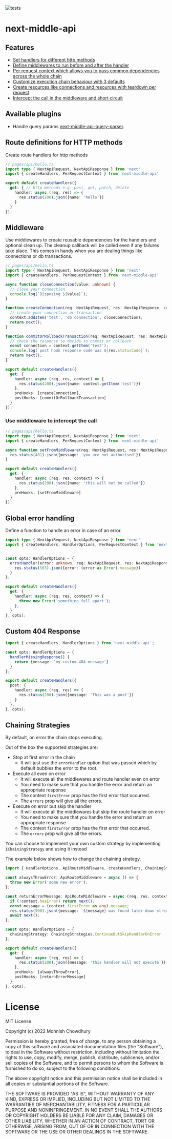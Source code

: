 ![tests](https://github.com/babymechanic/next-middle-api-query-parser/actions/workflows/run-tests.yml/badge.svg)

# next-middle-api

## Features
- [Set handlers for different http methods](https://github.com/babymechanic/next-middle-api#route-definitions-for-http-methods) 
- [Define middlewares to run before and after the handler](https://github.com/babymechanic/next-middle-api#middleware)
- [Per request context which allows you to pass common dependencies across the whole chain](https://github.com/babymechanic/next-middle-api#middleware)
- [Customize execution chain behaviour with 3 defaults](https://github.com/babymechanic/next-middle-api#chaining-strategies)
- [Create resources like connections and resources with teardown per request](https://github.com/babymechanic/next-middle-api#middleware)
- [Intercept the call in the middleware and short circuit](https://github.com/babymechanic/next-middle-api#use-middleware-to-intercept-the-call)

## Available plugins

- Handle query params [next-middle-api-query-parser](https://www.npmjs.com/package/next-middle-api-query-parser).

## Route definitions for HTTP methods

Create route handlers for http methods

```typescript
// pages/api/hello.ts
import type { NextApiRequest, NextApiResponse } from 'next'
import { createHandlers, PerRequestContext } from 'next-middle-api'

export default createHandlers({
  get: { // http methods e.g. post, get, patch, delete
    handler: async (req, res) => {
      res.status(200).json({name: 'hello'})
    }
  }
});
```

## Middleware

Use middlewares to create reusable dependencies for the handlers and optional clean up.
The cleanup callback will be called even if any failures take place.
This comes in handy when you are dealing things like connections or db transactions.

```typescript
// pages/api/hello.ts
import type { NextApiRequest, NextApiResponse } from 'next'
import { createHandlers, PerRequestContext } from 'next-middle-api'

async function closeConnection(value: unknown) {
  // close your connection
  console.log(`Disposing ${value}`);
}

function createConnection(req: NextApiRequest, res: NextApiResponse, context: PerRequestContext, next: () => Promise<void>): Promise<void> {
  // create your connection or transaction
  context.addItem('test', 'db connection', closeConnection);
  return next();
}

function commitOrRollbackTransaction(req: NextApiRequest, res: NextApiResponse, context: PerRequestContext, next: () => Promise<void>): Promise<void> {
  // check the response to decide to commit or rollback 
  const connection = context.getItem('test');
  console.log(`post hook response code was ${res.statusCode}`);
  return next();
}

export default createHandlers({
  get: {
    handler: async (req, res, context) => {
      res.status(200).json({name: context.getItem('test')})
    },
    preHooks: [createConnection],
    postHooks: [commitOrRollbackTransaction]
  }
});
```

### Use middleware to intercept the call

```typescript
// pages/api/hello.ts
import type { NextApiRequest, NextApiResponse } from 'next'
import { createHandlers, PerRequestContext } from 'next-middle-api'

async function setFromMiddleware(req: NextApiRequest, res: NextApiResponse, context: PerRequestContext, next: () => Promise<void>): Promise<void> {
  res.status(401).json({message: 'you are not authorised'})
}

export default createHandlers({
  get: {
    handler: async (req, res, context) => {
      res.status(200).json({name: 'this will not be called'})
    },
    preHooks: [setFromMiddleware]
  }
});
```

## Global error handling

Define a function to handle an error in case of an error.

```typescript
import type { NextApiRequest, NextApiResponse } from 'next'
import { createHandlers, HandlerOptions, PerRequestContext } from 'next-middle-api'


const opts: HandlerOptions = {
  errorHandler(error: unknown, req: NextApiRequest, res: NextApiResponse, context: PerRequestContext): Promise<void> {
    res.status(503).json({error: (error as Error).message})
  }
};

export default createHandlers({
  get: {
    handler: async (req, res, context) => {
      throw new Error('something fell apart');
    },
  }
}, opts);
```

## Custom 404 Response

```typescript
import { createHandlers, HandlerOptions } from 'next-middle-api';

const opts: HandlerOptions = {
  handlerMissingResponse() {
    return {message: 'my custom 404 message'}
  }
};

export default createHandlers({
  post: {
    handler: async (req, res) => {
      res.status(200).json({message: 'This was a post'})
    }
  },
}, opts);
```

## Chaining Strategies

By default, on error the chain stops executing.  

Out of the box the supported strategies are:
- Stop at first error in the chain
  - It will just use the `errorHandler` option that was passed which by default bubbles the error to the root.
- Execute all even on error
  - It will execute all the middlewares and route handler even on error
  - You need to make sure that you handle the error and return an appropriate response
  - The context `firstError` prop has the first error that occurred. 
  - The `errors` prop will give all the errors.
- Execute on error but skip the handler
  - It will execute all the middlewares but skip the route handler on error
  - You need to make sure that you handle the error and return an appropriate response
  - The context `firstError` prop has the first error that occurred.
  - The `errors` prop will give all the errors.

You can choose to implement your own custom strategy by implementing `IChainingStrategy` and using it instead

The example below shows how to change the chaining strategy. 

```typescript
import { HandlerOptions, ApiRouteMiddleware, createHandlers, ChainingStrategies } from 'next-middle-api';

const alwaysThrowError: ApiRouteMiddleware = async () => {
  throw new Error('some new error');
};

const returnErrorMessage: ApiRouteMiddleware = async (req, res, context, next) => {
  if (!context.hasError) return next();
  const message = (context.firstError as any).message;
  res.status(500).json({message: `${message} was found later down stream`});
  await next();
};

const opts: HandlerOptions = {
  chainingStrategy: ChainingStrategies.ContinueButSkipHandlerOnError
};

export default createHandlers({
  get: {
    handler: async (req, res) => {
      res.status(200).json({message: 'this handler will not execute'});
    },
    preHooks: [alwaysThrowError],
    postHooks: [returnErrorMessage]
  }
}, opts);
```

# License

MIT License

Copyright (c) 2022 Mohnish Chowdhury

Permission is hereby granted, free of charge, to any person obtaining a copy
of this software and associated documentation files (the "Software"), to deal
in the Software without restriction, including without limitation the rights
to use, copy, modify, merge, publish, distribute, sublicense, and/or sell
copies of the Software, and to permit persons to whom the Software is
furnished to do so, subject to the following conditions:

The above copyright notice and this permission notice shall be included in all
copies or substantial portions of the Software.

THE SOFTWARE IS PROVIDED "AS IS", WITHOUT WARRANTY OF ANY KIND, EXPRESS OR
IMPLIED, INCLUDING BUT NOT LIMITED TO THE WARRANTIES OF MERCHANTABILITY,
FITNESS FOR A PARTICULAR PURPOSE AND NONINFRINGEMENT. IN NO EVENT SHALL THE
AUTHORS OR COPYRIGHT HOLDERS BE LIABLE FOR ANY CLAIM, DAMAGES OR OTHER
LIABILITY, WHETHER IN AN ACTION OF CONTRACT, TORT OR OTHERWISE, ARISING FROM,
OUT OF OR IN CONNECTION WITH THE SOFTWARE OR THE USE OR OTHER DEALINGS IN THE
SOFTWARE.
